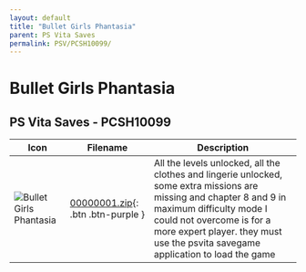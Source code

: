 ```yaml
---
layout: default
title: "Bullet Girls Phantasia"
parent: PS Vita Saves
permalink: PSV/PCSH10099/
---
```

# Bullet Girls Phantasia

## PS Vita Saves - PCSH10099

| Icon | Filename | Description |
|------|----------|-------------|
| ![Bullet Girls Phantasia](https://github.com/bucanero/apollo-vita/raw/main/sce_sys/icon0.png) | [00000001.zip](00000001.zip){: .btn .btn-purple } | All the levels unlocked, all the clothes and lingerie unlocked, some extra missions are missing and chapter 8 and 9 in maximum difficulty mode I could not overcome is for a more expert player. they must use the psvita savegame application to load the game  |
